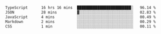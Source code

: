 <!--START_SECTION:waka-->

```txt
TypeScript      16 hrs 16 mins  ████████████████████████░   96.14 %
JSON            28 mins         ▓░░░░░░░░░░░░░░░░░░░░░░░░   02.83 %
JavaScript      4 mins          ░░░░░░░░░░░░░░░░░░░░░░░░░   00.49 %
Markdown        2 mins          ░░░░░░░░░░░░░░░░░░░░░░░░░   00.29 %
CSS             1 min           ░░░░░░░░░░░░░░░░░░░░░░░░░   00.11 %
```

<!--END_SECTION:waka-->

